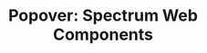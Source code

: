 ---
layout: examples.njk
title: 'Popover: Spectrum Web Components'
displayName: Popover
componentName: popover
componentHeading: sp-popover
tags:
- component-examples
---